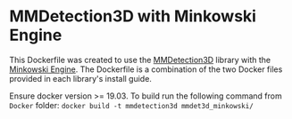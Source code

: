 # MMDetection3D with Minkowski Engine
This Dockerfile was created to use the [MMDetection3D](https://github.com/open-mmlab/mmdetection3d/tree/main) library with the [Minkowski Engine](https://github.com/NVIDIA/MinkowskiEngine). The Dockerfile is a combination of the two Docker files provided in each library's install guide.

Ensure docker version >= 19.03. To build run the following command from `Docker` folder:
```docker build -t mmdetection3d mmdet3d_minkowski/```